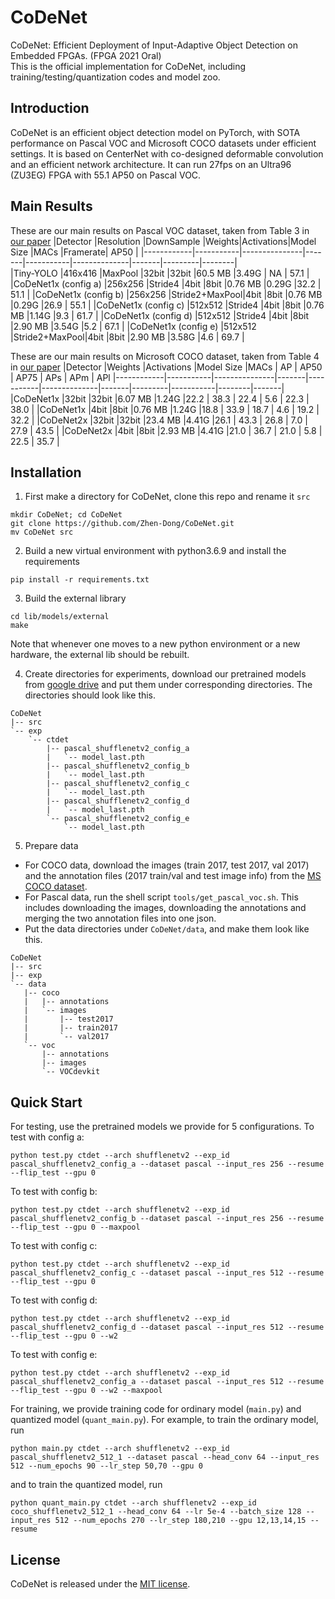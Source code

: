 # CoDeNet
CoDeNet: Efficient Deployment of Input-Adaptive Object Detection on Embedded FPGAs. (FPGA 2021 Oral) \
This is the official implementation for CoDeNet, including training/testing/quantization codes and model zoo.

## Introduction
CoDeNet is an efficient object detection model on PyTorch, with SOTA performance on Pascal VOC and Microsoft COCO datasets under efficient settings.
It is based on CenterNet with co-designed deformable convolution and an efficient network architecture. It can run 27fps on an Ultra96 (ZU3EG) FPGA with 55.1 AP50 on Pascal VOC.

## Main Results
These are our main results on Pascal VOC dataset, taken from Table 3 in [our paper](https://arxiv.org/pdf/2006.08357.pdf)
|Detector	 |Resolution |DownSample	 |Weights|Activations|Model Size	|MACs	|Framerate| AP50   |
|------------|-----------|---------------|-------|-----------|--------------|-------|---------|--------|		
|Tiny-YOLO				 |416x416	|MaxPool 		|32bit	|32bit		|60.5 MB 	   |3.49G   | NA   | 57.1	|
|CoDeNet1x (config a)	 |256x256	|Stride4		|4bit	|8bit		|0.76 MB 	   |0.29G   |32.2  | 51.1	|
|CoDeNet1x (config b)	 |256x256	|Stride2+MaxPool|4bit	|8bit		|0.76 MB	   |0.29G   |26.9  | 55.1	|
|CoDeNet1x (config c)	 |512x512	|Stride4		|4bit	|8bit		|0.76 MB	   |1.14G   |9.3   | 61.7	|
|CoDeNet1x (config d)	 |512x512	|Stride4		|4bit	|8bit		|2.90 MB	   |3.54G   |5.2   | 67.1	|
|CoDeNet1x (config e)	 |512x512	|Stride2+MaxPool|4bit	|8bit		|2.90 MB	   |3.58G   |4.6   | 69.7	|

These are our main results on Microsoft COCO dataset, taken from Table 4 in [our paper](https://arxiv.org/pdf/2006.08357.pdf)
|Detector	 |Weights    |Activations    |Model Size	|MACs	| AP   | AP50 | AP75 | APs | APm | APl
|------------|-----------|---------------|-------|-----------|--------------|-------|---------|-----------|--------|-------|
|CoDeNet1x   |32bit	     |32bit		|6.07 MB 	   |1.24G   |22.2   | 38.3	| 22.4  | 5.6 | 22.3 | 38.0 |
|CoDeNet1x   |4bit	     |8bit		|0.76 MB	   |1.24G   |18.8   | 33.9	| 18.7  | 4.6 | 19.2 | 32.2 |
|CoDeNet2x   |32bit	     |32bit		|23.4 MB	   |4.41G   |26.1   | 43.3	| 26.8  | 7.0 | 27.9 | 43.5 |
|CoDeNet2x	 |4bit	     |8bit		|2.93 MB	   |4.41G   |21.0   | 36.7	| 21.0  | 5.8 | 22.5 | 35.7 |


## Installation
1. First make a directory for CoDeNet, clone this repo and rename it `src`
```
mkdir CoDeNet; cd CoDeNet
git clone https://github.com/Zhen-Dong/CoDeNet.git
mv CoDeNet src
```
2. Build a new virtual environment with python3.6.9 and install the requirements
```
pip install -r requirements.txt
```
3. Build the external library
```
cd lib/models/external
make
```
Note that whenever one moves to a new python environment or a new hardware, the external lib should be rebuilt.

4. Create directories for experiments, download our pretrained models from [google drive](https://drive.google.com/file/d/1kxw2zZmko5MP3RQlUf6kiapHrAKqIykD/view?usp=sharing) and put them under corresponding directories. The directories should look like this.
```
CoDeNet
|-- src
`-- exp
    `-- ctdet
        |-- pascal_shufflenetv2_config_a
        |   `-- model_last.pth
        |-- pascal_shufflenetv2_config_b
        |   `-- model_last.pth
        |-- pascal_shufflenetv2_config_c
        |   `-- model_last.pth
        |-- pascal_shufflenetv2_config_d
        |   `-- model_last.pth
        `-- pascal_shufflenetv2_config_e
            `-- model_last.pth
```
5. Prepare data
 - For COCO data, download the images (train 2017, test 2017, val 2017) and the annotation files (2017 train/val and test image info) from the [MS COCO dataset](http://cocodataset.org/#download).
 - For Pascal data, run the shell script `tools/get_pascal_voc.sh`. This includes downloading the images, downloading the annotations and merging the two annotation files into one json.
 - Put the data directories under `CoDeNet/data`, and make them look like this.
```
CoDeNet
|-- src
|-- exp
`-- data
   |-- coco
   |   |-- annotations
   |   `-- images
   |       |-- test2017
   |       |-- train2017
   |       `-- val2017
   `-- voc
       |-- annotations
       |-- images
       `-- VOCdevkit
```

## Quick Start
<!-- Note: quantized model weights name problem? -->
For testing, use the pretrained models we provide for 5 configurations.
To test with config a:
```
python test.py ctdet --arch shufflenetv2 --exp_id pascal_shufflenetv2_config_a --dataset pascal --input_res 256 --resume --flip_test --gpu 0
```
To test with config b:
```
python test.py ctdet --arch shufflenetv2 --exp_id pascal_shufflenetv2_config_b --dataset pascal --input_res 256 --resume --flip_test --gpu 0 --maxpool
```
To test with config c:
```
python test.py ctdet --arch shufflenetv2 --exp_id pascal_shufflenetv2_config_c --dataset pascal --input_res 512 --resume --flip_test --gpu 0
```
To test with config d:
```
python test.py ctdet --arch shufflenetv2 --exp_id pascal_shufflenetv2_config_d --dataset pascal --input_res 512 --resume --flip_test --gpu 0 --w2
```
To test with config e:
```
python test.py ctdet --arch shufflenetv2 --exp_id pascal_shufflenetv2_config_a --dataset pascal --input_res 512 --resume --flip_test --gpu 0 --w2 --maxpool
```
For training, we provide training code for ordinary model (`main.py`) and quantized model (`quant_main.py`). For example, to train the ordinary model, run
```
python main.py ctdet --arch shufflenetv2 --exp_id pascal_shufflenetv2_512_1 --dataset pascal --head_conv 64 --input_res 512 --num_epochs 90 --lr_step 50,70 --gpu 0
```
and to train the quantized model, run
```
python quant_main.py ctdet --arch shufflenetv2 --exp_id coco_shufflenetv2_512_1 --head_conv 64 --lr 5e-4 --batch_size 128 --input_res 512 --num_epochs 270 --lr_step 180,210 --gpu 12,13,14,15 --resume
```

## License
CoDeNet is released under the [MIT license](https://github.com/Zhen-Dong/CoDeNet/blob/main/LICENSE).
